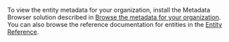 To view the entity metadata for your organization, install the Metadata Browser solution described in [Browse the metadata for your organization](../customerengagement/on-premises/developer/browse-your-metadata.md). You can also browse the reference documentation for entities in the [Entity Reference](../customerengagement/on-premises/developer/about-entity-reference.md).